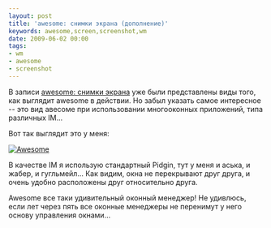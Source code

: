 ```yaml
---
layout: post
title: 'awesome: снимки экрана (дополнение)'
keywords: awesome,screen,screenshot,wm
date: 2009-06-02 00:00
tags:
- wm
- awesome
- screenshot
---
```

В записи <a href="/2009/05/23/awesome-snimki-ekrana/">awesome: снимки экрана</a> уже были представлены виды того, как выглядит awesome в действии. Но забыл указать самое интересное -- это вид авесоме при использовании многооконных приложений, типа различных IM...

Вот так выглядит это у меня:

<a href="https://static.juev.org/2009/06/200906021323191280x1024.png"><img src="https://static.juev.org/2009/06/200906021323191280x1024.th.png" border="0" alt="Awesome" /></a>

В качестве IM я использую стандартный Pidgin, тут у меня и аська, и жабер, и гугльмейл... Как видим, окна не перекрывают друг друга, и очень удобно расположены друг относительно друга.

Awesome все таки удивительный оконный менеджер! Не удивлюсь, если лет через пять все оконные менеджеры не перенимут у него основу управления окнами...

